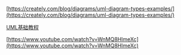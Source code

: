 
[https://creately.com/blog/diagrams/uml-diagram-types-examples/](https://creately.com/blog/diagrams/uml-diagram-types-examples/)

[UML基础教程](https://www.cnblogs.com/leafsunshin/p/11495300.html)

[https://www.youtube.com/watch?v=WnMQ8HlmeXc](https://www.youtube.com/watch?v=WnMQ8HlmeXc)
